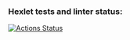 ### Hexlet tests and linter status:
[![Actions Status](https://github.com/yaroslavskiba/layout-designer-project-56/workflows/hexlet-check/badge.svg)](https://github.com/yaroslavskiba/layout-designer-project-56/actions)